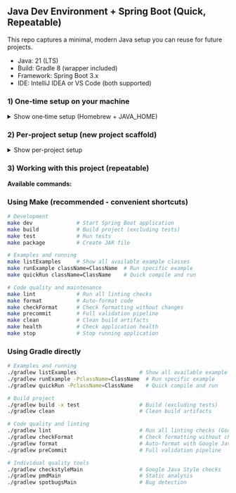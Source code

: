## Java Dev Environment + Spring Boot (Quick, Repeatable)

This repo captures a minimal, modern Java setup you can reuse for future projects.

- Java: 21 (LTS)
- Build: Gradle 8 (wrapper included)
- Framework: Spring Boot 3.x
- IDE: IntelliJ IDEA or VS Code (both supported)

### 1) One‑time setup on your machine

<details><summary>Show one‑time setup (Homebrew + JAVA_HOME)</summary>

```bash
brew install --cask temurin@21
brew install gradle maven
brew install --cask intellij-idea-ce  # or intellij-idea

# Code quality tools (optional - formatter is built into Gradle)
# brew install google-java-format  # Not needed - using built-in formatter

# Optional but useful
brew install --cask docker
brew install jenv
```

Ensure `JAVA_HOME` points to JDK 21 (add to `~/.zshrc`):

```bash
echo 'export JAVA_HOME=$(/usr/libexec/java_home -v 21)' >> ~/.zshrc
echo 'export PATH="$JAVA_HOME/bin:$PATH"' >> ~/.zshrc
source ~/.zshrc
```

Verify:

```bash
java -version
gradle -v || true  # optional; project uses the Gradle wrapper
```

</details>

### 2) Per‑project setup (new project scaffold)

<details><summary>Show per-project setup</summary>

When starting a brand‑new Spring Boot project, generate via Spring Initializr (terminal).

Terminal (downloads a zip, unzips into current dir):

```bash
curl -fsSL https://start.spring.io/starter.zip \
  -d type=gradle-project \
  -d language=java \
  -d javaVersion=21 \
  -d packaging=jar \
  -d name=app \
  -d groupId=com.example \
  -d artifactId=app \
  -d dependencies=web,actuator,testcontainers \
  -d baseDir=app \
  -o app.zip
unzip -q app.zip
rsync -a app/ .
rm -rf app app.zip
```

</details>

### 3) Working with this project (repeatable)

**Available commands:**

### Using Make (recommended - convenient shortcuts)

```bash
# Development
make dev              # Start Spring Boot application
make build            # Build project (excluding tests)
make test             # Run tests
make package          # Create JAR file

# Examples and running
make listExamples     # Show all available example classes
make runExample className=ClassName  # Run specific example
make quickRun className=ClassName    # Quick compile and run

# Code quality and maintenance
make lint             # Run all linting checks
make format           # Auto-format code
make checkFormat      # Check formatting without changes
make precommit        # Full validation pipeline
make clean            # Clean build artifacts
make health           # Check application health
make stop             # Stop running application
```

### Using Gradle directly

```bash
# Examples and running
./gradlew listExamples                    # Show all available example classes
./gradlew runExample -PclassName=ClassName  # Run specific example
./gradlew quickRun -PclassName=ClassName    # Quick compile and run

# Build project
./gradlew build -x test                   # Build (excluding tests)
./gradlew clean                           # Clean build artifacts

# Code quality and linting
./gradlew lint                            # Run all linting checks (Google Style + PMD + SpotBugs)
./gradlew checkFormat                     # Check formatting without changes
./gradlew format                          # Auto-format with Google Java Style
./gradlew preCommit                       # Full validation pipeline

# Individual quality tools
./gradlew checkstyleMain                  # Google Java Style checks
./gradlew pmdMain                         # Static analysis
./gradlew spotbugsMain                    # Bug detection
```
